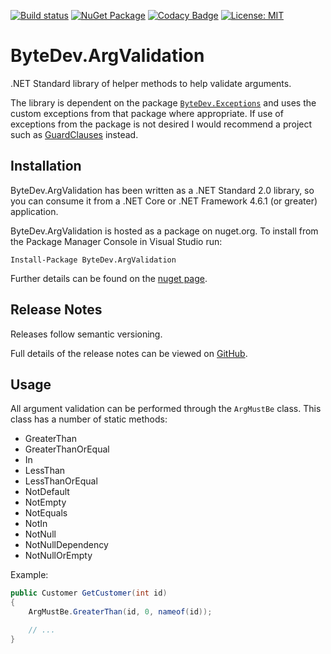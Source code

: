 [![Build status](https://ci.appveyor.com/api/projects/status/github/bytedev/ByteDev.ArgValidation?branch=master&svg=true)](https://ci.appveyor.com/project/bytedev/ByteDev-ArgValidation/branch/master)
[![NuGet Package](https://img.shields.io/nuget/v/ByteDev.ArgValidation.svg)](https://www.nuget.org/packages/ByteDev.ArgValidation)
[![Codacy Badge](https://api.codacy.com/project/badge/Grade/490a3d7051e04bcd91f561c0c3de4f72)](https://www.codacy.com/manual/ByteDev/ByteDev.ArgValidation?utm_source=github.com&amp;utm_medium=referral&amp;utm_content=ByteDev/ByteDev.ArgValidation&amp;utm_campaign=Badge_Grade)
[![License: MIT](https://img.shields.io/badge/License-MIT-green.svg)](https://github.com/ByteDev/ByteDev.ArgValidation/blob/master/LICENSE)

# ByteDev.ArgValidation

.NET Standard library of helper methods to help validate arguments.

The library is dependent on the package [`ByteDev.Exceptions`](https://github.com/ByteDev/ByteDev.Exceptions) and uses the custom exceptions from that package where appropriate.  If use of exceptions from the package is not desired I would recommend a project such as [GuardClauses](https://github.com/ardalis/GuardClauses) instead.

## Installation

ByteDev.ArgValidation has been written as a .NET Standard 2.0 library, so you can consume it from a .NET Core or .NET Framework 4.6.1 (or greater) application.

ByteDev.ArgValidation is hosted as a package on nuget.org.  To install from the Package Manager Console in Visual Studio run:

`Install-Package ByteDev.ArgValidation`

Further details can be found on the [nuget page](https://www.nuget.org/packages/ByteDev.ArgValidation/).

## Release Notes

Releases follow semantic versioning.

Full details of the release notes can be viewed on [GitHub](https://github.com/ByteDev/ByteDev.ArgValidation/blob/master/docs/RELEASE-NOTES.md).

## Usage

All argument validation can be performed through the `ArgMustBe` class.  This class has a number of static methods:

- GreaterThan
- GreaterThanOrEqual
- In
- LessThan
- LessThanOrEqual
- NotDefault
- NotEmpty
- NotEquals
- NotIn
- NotNull
- NotNullDependency
- NotNullOrEmpty

Example:

```csharp
public Customer GetCustomer(int id)
{
	ArgMustBe.GreaterThan(id, 0, nameof(id));

	// ...
}
```
